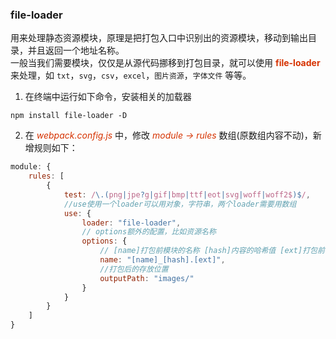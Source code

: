 ### file-loader

用来处理静态资源模块，原理是把打包⼊⼝中识别出的资源模块，移动到输出⽬录，并且返回⼀个地址名称。  
一般当我们需要模块，仅仅是从源代码挪移到打包⽬录，就可以使⽤ **<font color="#d63200">file-loader</font>** 来处理，如 ```txt```，```svg```，```csv```，```excel```，```图⽚资源```，```字体文件``` 等等。

1. 在终端中运行如下命令，安装相关的加载器

```Shell
npm install file-loader -D
```

2. 在 *<font color="#d63200">webpack.config.js</font>* 中，修改  *<font color="#d63200">module -> rules</font>* 数组(原数组内容不动)，新增规则如下：

```js
module: {
    rules: [
        {
            test: /\.(png|jpe?g|gif|bmp|ttf|eot|svg|woff|woff2$)$/,
            //use使⽤⼀个loader可以⽤对象，字符串，两个loader需要⽤数组
            use: {
                loader: "file-loader",
                // options额外的配置，⽐如资源名称
                options: {
                    // [name]打包前模块的名称 [hash]内容的哈希值 [ext]打包前模块的后缀
                    name: "[name]_[hash].[ext]",
                    //打包后的存放位置
                    outputPath: "images/"
                }
            }
        }
    ]
}
```
